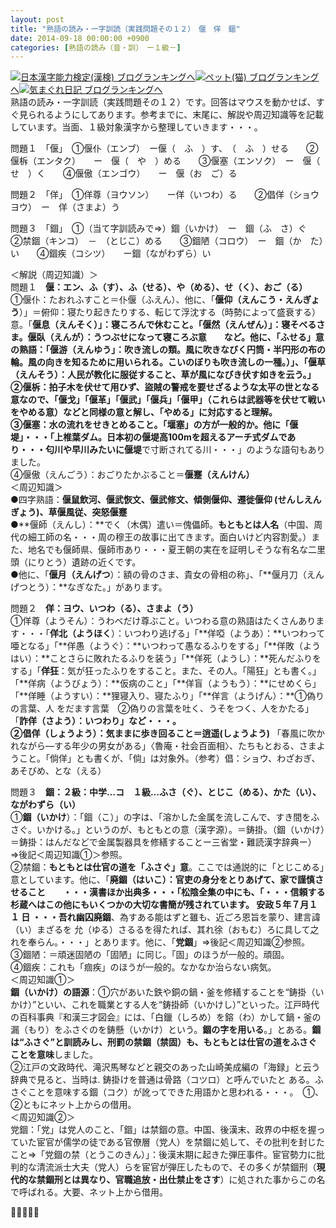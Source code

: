 ```yaml
---
layout: post
title: "熟語の読み・一字訓読（実践問題その１２）　偃　佯　錮"
date: 2014-09-18 00:00:00 +0900
categories: [熟語の読み（音・訓）　ー１級－]
---
```


[![](/syuusyuu9701/assets/images/熟語の読み・一字訓読（実践問題その１２）-偃-佯-錮-br_c_3028_1.gif)](http://blog.with2.net/link.php?1659096:3028 "日本漢字能力検定(漢検) ブログランキングへ")[日本漢字能力検定(漢検) ブログランキングへ](http://blog.with2.net/link.php?1659096:3028)[![](/syuusyuu9701/assets/images/熟語の読み・一字訓読（実践問題その１２）-偃-佯-錮-br_c_1348_1.gif)](http://blog.with2.net/link.php?1659096:1348 "ペット(猫) ブログランキングへ")[ペット(猫) ブログランキングへ](http://blog.with2.net/link.php?1659096:1348)[![](/syuusyuu9701/assets/images/熟語の読み・一字訓読（実践問題その１２）-偃-佯-錮-br_c_9257_1.gif)](http://blog.with2.net/link.php?1659096:9257 "気まぐれ日記 ブログランキングへ")[気まぐれ日記 ブログランキングへ](http://blog.with2.net/link.php?1659096:9257)  
熟語の読み・一字訓読（実践問題その１２）です。回答はマウスを動かせば、すぐ見られるようにしてあります。参考までに、末尾に、解説や周辺知識等を記載しています。当面、１級対象漢字から整理していきます・・・。  
  
問題１　「偃」　①偃仆（エンブ）　ー偃（　ふ　）す、　（　ふ　）せる　　②偃柝（エンタク）　　ー　偃（　や　）める　　③偃塞（エンソク）　ー　偃（　せ　）く　　④偃傲（エンゴウ）　　ー　偃（お　ご）る  
  
問題２　「佯」　①佯尊（ヨウソン）　　ー佯（いつわ）る　　②倡佯（ショウヨウ）　ー　佯（さまよ）う  
  
問題３　「錮」　①（当て字訓読みで⇒）錮（いかけ）　ー　錮（ふ　さ）ぐ　　②禁錮（キンコ）　－　（とじこ）める　　③錮陋（コロウ）　ー　錮（か　た）い　　④錮疾（コシツ）　　ー錮（ながわずら）い  
  
＜解説（周辺知識）＞  
問題１　**偃：エン、ふ（す）、ふ（せる）、や（める）、せ（く）、おご（る）**　  
①偃仆：たおれふすこと＝仆偃（ふえん）、他に、「**偃仰（えんこう・えんぎょう**）」＝俯仰：寝たり起きたりする、転じて浮沈する（時勢によって盛衰する）意。「**偃息（えんそく）」：**寝ころんで休むこと。「**偃然（えんぜん）」：**寝そべるさま**。偃臥（えんが）：**うつぶせになって寝ころぶ意　　など。他に、「ふせる」意の熟語：「**偃游（えんゆう**」：吹き流しの類。風に吹きなびく円筒・半円形の布の輪。風の向きを知るために用いられる。こいのぼりも吹き流しの一種。）」、「**偃草（えんそう）：**人民が教化に服従すること、草が風になびき伏す如きを云う。」  
②偃柝：拍子木を伏せて用ひず、盜賊の警戒を要せざるような太平の世となる意なので、「**偃戈」「偃革」「偃武」「偃兵」「偃甲**」（これらは武器等を伏せて戦いをやめる意）などと同様の意と解し、「やめる」に対応すると理解。  
③偃塞：水の流れをせきとめること**。「堰塞」の方が一般的**か。他に「偃堤」・・・「上椎葉ダム。日本初の**偃堤**高100mを超えるアーチ式ダムであり・・・匂川や早川みたいに**偃堤**で寸断されてる川・・・」のような語句もありました。  
④偃傲（えんごう）：おごりたかぶること＝**偃蹇（えんけん）**  
＜周辺知識＞  
●四字熟語：**偃鼠飲河、偃武恢文、偃武修文、傾側偃仰、遷徙偃仰 (せんしえんぎょう)、草偃風従、突怒偃蹇**  
●**偃師（えんし）：**でく（木偶）遣い＝傀儡師。**もともとは人名**（中国、周代の細工師の名・・・周の穆王の故事に出てきます。面白いけど内容割愛。）また、地名でも偃師県、偃師市あり・・・夏王朝の実在を証明しそうな有名な二里頭（にりとう）遺跡の近くです。  
●他に、「**偃月（えんげつ**）：額の骨のさま、貴女の骨相の称」、「**偃月刀（えんげつとう）：**なぎなた。」があります。  
  
問題２　**佯：ヨウ、いつわ（る）、さまよ（う）**  
①佯尊（ようそん）：うわべだけ尊ぶこと。いつわる意の熟語はたくさんあります・・・「**佯北（ようほく**）：いつわり逃げる」「**佯啞（ようあ）：**いつわって唖となる」「**佯愚（ようぐ）：**いつわって愚なるふりをする」「**佯敗（ようはい）：**ことさらに敗れたるふりを装う」「**佯死（ようし）：**死んだふりをする」「**佯狂**：気が狂ったふりをすること。また、その人。「陽狂」とも書く。」「**佯病（ようびょう）：**仮病のこと」「**佯盲（ようもう）：**にせめくら」「**佯睡（ようすい）：**狸寝入り、寝たふり」「**佯言（ようげん）：**①偽りの言葉、人 をだます言葉　②偽りの言葉を吐く、うそをつく、人をかたる」「**詐佯（さよう）：**いつわり」など・・・。  
②**倡佯（しょうよう）：気ままに歩き回ること＝逍遥(しょうよう)** 「春風に吹かれながら―する年少の男女がある」〈魯庵・社会百面相〉、たちもとおる、さまようこと。「倘佯」とも書くが、「倘」は対象外。（参考）倡：ショウ、わざおぎ、あそびめ、とな（える）  
  
問題３　**錮：２級：中学…コ　１級…ふさ（ぐ）、とじこ（める）、かた（い）、ながわずら（い）**  
①**錮（いかけ**）：「錮（こ）」の字は、「溶かした金属を流しこんで、すき間をふさぐ。いかける。」というのが、もともとの意（漢字源）。＝鋳掛。（錮（いかけ）＝鋳掛：はんだなどで金属製器具を修繕することー三省堂・難読漢字辞典ー）　⇒後記＜周辺知識①＞参照。  
②禁錮：**もともとは仕官の道を「ふさぐ」意**。ここでは通説的に「とじこめる」意としています。他に、「**廃錮（はいこ）：**官吏の身分をとりあげて、家で謹慎させること　　・・・漢書ほか出典多・・・「松陰全集の中にも、「・・・信頼する杉蔵へはこの他にもいくつかの大切な書簡が残されています。 安政５年７月１１ 日 ・・・吾れ幽囚**廃錮**、為すある能はずと雖も、近ごろ恩旨を蒙り、建言諱（い）まざるを 允（ゆる）さるるを得たれば、其れ徐（おもむ）ろに具して之れを奉らん。・・・」とあります。他に、「**党錮**」⇒後記＜周辺知識②参照。  
③錮陋：＝頑迷固陋の「固陋」に同じ。「固」のほうが一般的。頑固。  
④錮疾：これも「痼疾」のほうが一般的。なかなか治らない病気。　  
＜周辺知識①＞  
**錮（いかけ）の語源**：①穴があいた鉄や銅の鍋・釜を修繕することを“鋳掛（いかけ）”といい、これを職業とする人を“鋳掛師（いかけし）”といった。江戸時代の百科事典『和漢三才図会』には、「白鑞（しろめ）を鎔（わ）かして鍋・釜の漏（もり）をふさぐのを鋳懸（いかけ）という。**錮の字を用いる**。」とある。**錮は“ふさぐ”と訓読みし、刑罰の禁錮（禁固）も、もともとは仕官の道をふさぐことを意味**しました。  
②江戸の文政時代、滝沢馬琴などと親交のあった山崎美成編の「海録」と云う辞典で見ると、当時は. 鋳掛けを普通は骨路（コツロ）と呼んでいたと ある。ふさぐことを意味する錮（コク）が訛ってできた用語かと思われる・・・。　①、②ともにネット上からの借用。  
＜周辺知識②＞  
党錮：「党」は党人のこと、「錮」は禁錮の意。中国、後漢末、政界の中枢を握っていた宦官が儒学の徒である官僚層（党人）を禁錮に処して、その批判を封じたこと⇒「党錮の禁（とうこのきん）」：後漢末期に起きた弾圧事件。宦官勢力に批判的な清流派士大夫（党人）らを宦官が弾圧したもので、その多くが禁錮刑（**現代的な禁錮刑とは異なり、官職追放・出仕禁止をさす**）に処された事からこの名で呼ばれる。大要、ネット上から借用。  
  
👋👋👋👋👋  
  